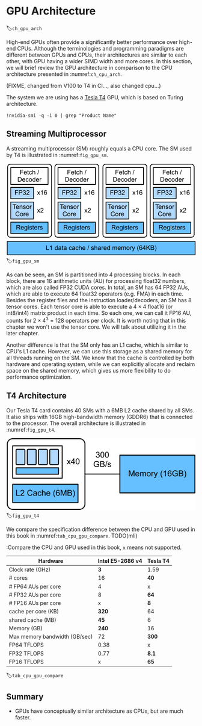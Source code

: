# GPU Architecture
:label:`ch_gpu_arch`


High-end GPUs often provide a significantly better performance over high-end CPUs. Although the terminologies and programming paradigms are different between GPUs and CPUs, their architectures are similar to each other, with GPU having a wider SIMD width and more cores. In this section, we will brief review the GPU architecture in comparison to the CPU architecture presented in :numref:`ch_cpu_arch`.

(FIXME, changed from V100 to T4 in CI..., also changed cpu...)

The system we are using has a [Tesla T4](https://www.nvidia.com/content/dam/en-zz/Solutions/design-visualization/technologies/turing-architecture/NVIDIA-Turing-Architecture-Whitepaper.pdf) GPU, which is based on Turing architecture.

```{.python .input}
!nvidia-smi -q -i 0 | grep "Product Name"
```

## Streaming Multiprocessor

A streaming multiprocessor (SM) roughly equals a CPU core. The SM used by T4 is illustrated in :numref:`fig_gpu_sm`.

![A streaming multiprocessor in Tesla T4](../img/gpu_sm.svg)
:label:`fig_gpu_sm`

As can be seen, an SM is partitioned into 4 processing blocks. In each block, there are 16 arithmetic units (AU) for processing float32 numbers, which are also called FP32 CUDA cores. 
In total, an SM has 64 FP32 AUs, which are able to execute 64 float32 operators (e.g. FMA) in each time. Besides the register files and the instruction loader/decoders, an SM has 8 tensor cores. Each tensor core is able to execute a $4\times 4$ float16 (or int8/int4) matrix product in each time. So each one, we can call it FP16 AU, counts for $2\times 4^3=128$ operators per clock. It is worth noting that in this chapter we won't use the tensor core. We will talk about utilizing it in the later chapter.

Another difference is that the SM only has an L1 cache, which is similar to CPU's L1 cache. However, we can use this storage as a shared memory for all threads running on the SM. We know that the cache is controlled by both hardware and operating system, while we can explicitly allocate and reclaim space on the shared memory, which gives us more flexibility to do performance optimization.

## T4 Architecture

Our Tesla T4 card contains 40 SMs with a 6MB L2 cache shared by all SMs. It also ships with 16GB high-bandwidth memory (GDDR6) that is connected to the processor. The overall architecture is illustrated in :numref:`fig_gpu_t4`.

![The Tesla T4 Architecture](../img/gpu_t4.svg)
:label:`fig_gpu_t4`

We compare the specification difference between the CPU and GPU used in this book in :numref:`tab_cpu_gpu_compare`. TODO(mli)

:Compare the CPU and GPU used in this book, `x` means not supported.

|Hardware | Intel E5-2686 v4 | Tesla T4 |
|------|------|------|
| Clock rate (GHz) | **3** | 1.59 |
| # cores | 16 | **40** |
| # FP64 AUs per core | 4 | x |
| # FP32 AUs per core | 8 | **64** |
| # FP16 AUs per core | x | **8** |
| cache per core (KB) | **320** | 64 |
| shared cache (MB)| **45** | 6 |
| Memory (GB) | **240** | 16 |
| Max memory bandwidth (GB/sec) | 72 | **300** |
| FP64 TFLOPS | 0.38 | x |
| FP32 TFLOPS | 0.77 | **8.1** |
| FP16 TFLOPS | x | **65** |
:label:`tab_cpu_gpu_compare`

## Summary
- GPUs have conceptually similar architecture as CPUs, but are much faster.
